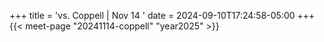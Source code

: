 +++
title = 'vs. Coppell | Nov 14 '
date = 2024-09-10T17:24:58-05:00
+++
{{< meet-page "20241114-coppell" "year2025" >}}
